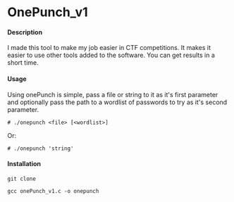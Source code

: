 # OnePunch_v1

#### Description
I made this tool to make my job easier in CTF competitions. It makes it easier to use other tools added to the software. You can get results in a short time.


#### Usage
Using onePunch is simple, pass a file or string to it as it's first parameter and optionally pass the path to a wordlist of passwords to try as it's second parameter.

```
# ./onepunch <file> [<wordlist>]
```
Or:
```
# ./onepunch 'string'
```

#### Installation
```
git clone 
```

```
gcc onePunch_v1.c -o onepunch
```
